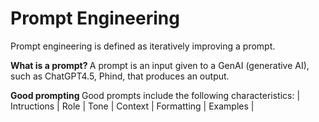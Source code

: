 # Prompt Engineering

Prompt engineering is defined as iteratively improving a prompt.

<b> What is a prompt? </b>
A prompt is an input given to a GenAI (generative AI), such as ChatGPT4.5, Phind, that produces an output.

<b> Good prompting </b>
Good prompts include the following characteristics:
| Intructions | Role | Tone | Context | Formatting | Examples |
